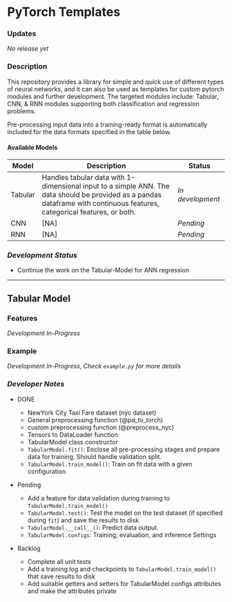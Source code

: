 # PyTorch Templates
### Updates
*No release yet*

### Description
This repository provides a library for simple and quick use of different types of neural networks, and it can also be used as templates for custom pytorch modules and further development. The targeted modules include: Tabular, CNN, & RNN modules supporting both classification and regression problems.

Pre-processing input data into a training-ready format is automatically included for the data formats specified in the table below.

#### Available Models
| **Model** | **Description** | **Status** |
| - | - | - |
| Tabular | Handles tabular data with 1-dimensional input to a simple ANN. The data should be provided as a pandas dataframe with continuous features, categorical features, or both. | *In development* |
| CNN | [NA] | *Pending* |
| RNN | [NA] | *Pending* |

### *Development Status*
* Continue the work on the Tabular-Model for ANN regression

---

## Tabular Model

### Features
*Development In-Progress*

### Example
*Development In-Progress, Check `example.py` for more details*

### *Developer Notes*
* DONE
    - NewYork City Taxi Fare dataset (nyc dataset)
    - General preprocessing function (@pd_to_torch)
    - custom preprocessing function (@preprocess_nyc)
    - Tensors to DataLoader function
    - TabularModel class constructor
    - `TabularModel.fit()`: Enclose all pre-processing stages and prepare data for training. Should handle validation split.
    - `TabularModel.train_model()`: Train on fit data with a given configuration

* Pending  
    - Add a feature for data validation during training to `TabularModel.train_model()`
    - `TabularModel.test()`: Test the model on the test dataset (if specified during `fit`) and save the results to disk
    - `TabularModel.__call__()`: Predict data output.
    - `TabularModel.configs`: Training, evaluation, and inference Settings

* Backlog  
    - Complete all unit tests
    - Add a training log and checkpoints to `TabularModel.train_model()` that save results to disk 
    - Add suitable getters and setters for TabularModel.configs attributes and make the attributes private
    

